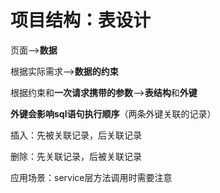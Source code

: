 # 项目结构：表设计





页面——>**数据**

根据实际需求——>**数据的约束**

根据约束和**一次请求携带的参数**——>**表结构**和**外键**



**外键会影响sql语句执行顺序**（两条外键关联的记录）

插入：先被关联记录，后关联记录

删除：先关联记录，后被关联记录

应用场景：service层方法调用时需要注意